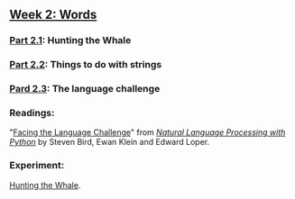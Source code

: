 ## [Week 2: Words](https://github.com/denten-courses/computing-context/blob/master/lecture-notes/lecture-2.md)

### [Part 2.1](): Hunting the Whale

### [Part 2.2](): Things to do with strings

### [Pard 2.3](): The language challenge


### Readings:

"[Facing the Language Challenge](http://www.nltk.org/book/ch12.html)" from
*[Natural Language Processing with Python](http://www.nltk.org/book/)* by
Steven Bird, Ewan Klein and Edward Loper.

### Experiment:

[Hunting the Whale](https://github.com/denten-courses/computing-context/tree/master/experiments/second.md).
